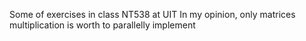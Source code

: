 Some of exercises in class NT538 at UIT 
In my opinion, only matrices multiplication is worth to parallelly implement
